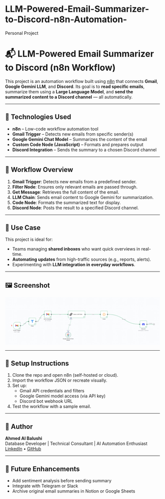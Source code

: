 # LLM-Powered-Email-Summarizer-to-Discord-n8n-Automation-
Personal Project 

# 📬 LLM-Powered Email Summarizer to Discord (n8n Workflow)

This project is an automation workflow built using [n8n](https://n8n.io/) that connects **Gmail**, **Google Gemini LLM**, and **Discord**. Its goal is to **read specific emails**, summarize them using a **Large Language Model**, and **send the summarized content to a Discord channel** — all automatically.

---

## 🔧 Technologies Used

- **n8n** – Low-code workflow automation tool  
- **Gmail Trigger** – Detects new emails from specific sender(s)  
- **Google Gemini Chat Model** – Summarizes the content of the email  
- **Custom Code Node (JavaScript)** – Formats and prepares output  
- **Discord Integration** – Sends the summary to a chosen Discord channel  

---

## 🔁 Workflow Overview

1. **Gmail Trigger**: Detects new emails from a predefined sender.
2. **Filter Node**: Ensures only relevant emails are passed through.
3. **Get Message**: Retrieves the full content of the email.
4. **LLM Chain**: Sends email content to Google Gemini for summarization.
5. **Code Node**: Formats the summarized text for display.
6. **Discord Node**: Posts the result to a specified Discord channel.

---

## 📌 Use Case

This project is ideal for:
- Teams managing **shared inboxes** who want quick overviews in real-time.
- **Automating updates** from high-traffic sources (e.g., reports, alerts).
- Experimenting with **LLM integration in everyday workflows**.

---

## 🖼 Screenshot

![n8n Workflow](./workflow.png)

---

## 📂 Setup Instructions

1. Clone the repo and open n8n (self-hosted or cloud).
2. Import the workflow JSON or recreate visually.
3. Set up:
   - Gmail API credentials and filters
   - Google Gemini model access (via API key)
   - Discord bot webhook URL
4. Test the workflow with a sample email.

---

## 📣 Author

**Ahmed Al Balushi**  
Database Developer | Technical Consultant | AI Automation Enthusiast  
[LinkedIn](https://linkedin.com/in/ahmed-al-balushi-31775b146) • [GitHub](https://github.com/aaa44623)

---

## 🧠 Future Enhancements

- Add sentiment analysis before sending summary  
- Integrate with Telegram or Slack  
- Archive original email summaries in Notion or Google Sheets  
